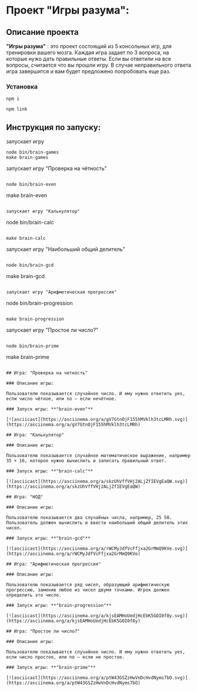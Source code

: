 # Проект "Игры разума":

## Описание проекта

**"Игры разума"** : это проект состоящий из 5 консольных игр, для тренировки вашего мозга. Каждая игра задает по 3 вопроса, на которые нужо дать правильные ответы. Если вы ответили на все вопросы, считается что вы прошли игру. В случае неправильного ответа игра завершится и вам будет предложено попробовать еще раз.

### Установка

```
npm i
```

```
npm link
```

## Инструкция по запуску:

запускает игру

```
node bin/brain-games
make brain-games
```

запускает игру "Проверка на чётность"

```

node bin/brain-even

```

make brain-even

```

запускает игру "Калькулятор"

```

node bin/brain-calc

```

make brain-calc

```

запускает игру "Наибольший общий делитель"

```

node bin/brain-gcd

```

make brain-gcd

```

запускает игру "Арифметическая прогрессия"

```

node bin/brain-progression

```

make brain-progression

```

запускает игру "Простое ли число?"

```

node bin/brain-prime

```

make brain-prime

```

## Игра: "Проверка на четность"

### Описание игры:

Пользователю показывается случайное число. И ему нужно ответить yes, если число чётное, или no — если нечётное.

### Запуск игры: **"brain-even"**

[![asciicast](https://asciinema.org/a/gV7GtnOjF155hMVklh3tcLMRh.svg)](https://asciinema.org/a/gV7GtnOjF155hMVklh3tcLMRh)

## Игра: "Калькулятор"

### Описание игры:

Пользователю показывается случайное математическое выражение, например 35 + 16, которое нужно вычислить и записать правильный ответ.

### Запуск игры: **"brain-calc"**

[![asciicast](https://asciinema.org/a/skzUhVffVHj2ALjZfIEVgEaQW.svg)](https://asciinema.org/a/skzUhVffVHj2ALjZfIEVgEaQW)

## Игра: "НОД"

### Описание игры:

Пользователю показывается два случайных числа, например, 25 50. Пользователь должен вычислить и ввести наибольший общий делитель этих чисел.

### Запуск игры: **"brain-gcd"**

[![asciicast](https://asciinema.org/a/rWCMyJdfVcFfjxa2GrMmQ9KVe.svg)](https://asciinema.org/a/rWCMyJdfVcFfjxa2GrMmQ9KVe)

## Игра: "Арифметическая прогрессия"

### Описание игры:

Пользователю показывается ряд чисел, образующий арифметическую прогрессию, заменив любое из чисел двумя точками. Игрок должен определить это число.

### Запуск игры: **"brain-progression"**

[![asciicast](https://asciinema.org/a/kjsEAMHoUedjHcEbK5GOI0f8y.svg)](https://asciinema.org/a/kjsEAMHoUedjHcEbK5GOI0f8y)

## Игра: "Простое ли число?"

### Описание игры:

Пользователю показывается случайное число. И ему нужно ответить yes, если число простое, или no — если не простое.

### Запуск игры: **"brain-prime"**

[![asciicast](https://asciinema.org/a/ptW43GSZzHwVnDcHvdNyms7bO.svg)](https://asciinema.org/a/ptW43GSZzHwVnDcHvdNyms7bO)
```
